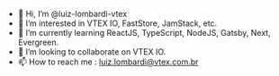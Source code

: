 - 👋 Hi, I’m @luiz-lombardi-vtex
- 👀 I’m interested in VTEX IO, FastStore, JamStack, etc.
- 🌱 I’m currently learning ReactJS, TypeScript, NodeJS, Gatsby, Next, Evergreen.
- 💞️ I’m looking to collaborate on VTEX IO.
- 📫 How to reach me : luiz.lombardi@vtex.com.br

<!---
luiz-lombardi-vtex/luiz-lombardi-vtex is a ✨ special ✨ repository because its `README.md` (this file) appears on your GitHub profile.
You can click the Preview link to take a look at your changes.
--->
